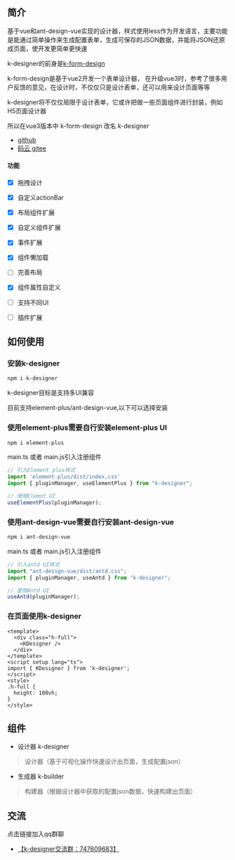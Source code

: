## 简介
基于vue和ant-design-vue实现的设计器，样式使用less作为开发语言，主要功能是能通过简单操作来生成配置表单，生成可保存的JSON数据，并能将JSON还原成页面，使开发更简单更快速

k-designer的前身是[k-form-design](https://gitee.com/kcz66/k-form-design)

k-form-design是基于vue2开发一个表单设计器，
在升级vue3时，参考了很多用户反馈的意见，在设计时，不仅仅只是设计表单，还可以用来设计页面等等

k-designer将不仅仅局限于设计表单，它或许把做一些页面组件进行封装，例如H5页面设计器

所以在vue3版本中 k-form-design 改名 k-designer

- [github](https://github.com/Kchengz/k-designer)
- [码云 gitee](https://gitee.com/kcz66/k-designer)

#### 功能

- [x] 拖拽设计
- [x] 自定义actionBar
- [x] 布局组件扩展
- [x] 自定义组件扩展
- [x] 事件扩展
- [x] 组件懒加载
- [ ] 完善布局
- [x] 组件属性自定义
- [ ] 支持不同UI
- [ ] 插件扩展





## 如何使用
### 安装k-designer

```bash
npm i k-designer
```



k-designer目标是支持多UI兼容

目前支持element-plus/ant-design-vue,以下可以选择安装

### 使用element-plus需要自行安装element-plus UI

```bash
npm i element-plus
```
main.ts 或者 main.js引入注册组件
```javascript
// 引入Element plus样式
import 'element-plus/dist/index.css'
import { pluginManager, useElementPlus } from "k-designer";

// 使用Elemnt UI
useElementPlus(pluginManager);
```

### 使用ant-design-vue需要自行安装ant-design-vue

```bash
npm i ant-design-vue
```
main.ts 或者 main.js引入注册组件
```javascript
// 引入antd UI样式
import "ant-design-vue/dist/antd.css";
import { pluginManager, useAntd } from "k-designer";

// 使用Antd UI
useAntd(pluginManager);
```



### 在页面使用k-designer

```vue
<template>
  <div class="h-full">
    <KDesigner />
  </div>
</template>
<script setup lang="ts">
import { KDesigner } from 'k-designer';
</script>
<style>
.h-full {
  height: 100vh;
}
</style>
```



## 组件

- 设计器  k-designer

> 设计器（基于可视化操作快速设计出页面，生成配置json）

- 生成器 k-builder

> 构建器（根据设计器中获取的配置json数据，快速构建出页面）



## 交流
点击链接加入qq群聊

- [【k-designer交流群：747609683】](https://jq.qq.com/?_wv=1027&k=CtrM9ce2)

  
